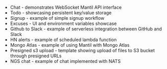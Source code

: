 
- Chat - demonstrates WebSocket Mantil API interface
- Todo - showcasing persistent key/value storage
- Signup - example of simple signup workflow
- Excuses - UI and environment variables showcase
- Github to Slack - example of serverless integration between GitHub and Slack
- HN alerts - example of scheduled lambda function
- Mongo Atlas - example of using Mantil with Mongo Atlas
- Presigned s3 upload - template showing upload of files to S3 bucket through presigned URLs
- NGS chat - example of chat implemented with NATS